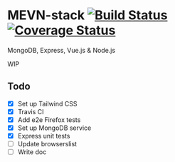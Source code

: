 # MEVN-stack [![Build Status](https://travis-ci.org/guham/MEVN-stack.svg?branch=master)](https://travis-ci.org/guham/MEVN-stack) [![Coverage Status](https://coveralls.io/repos/github/guham/MEVN-stack/badge.svg?branch=master)](https://coveralls.io/github/guham/MEVN-stack?branch=master)

MongoDB, Express, Vue.js & Node.js

WIP

## Todo

- [x] Set up Tailwind CSS
- [x] Travis CI
- [x] Add e2e Firefox tests
- [x] Set up MongoDB service
- [x] Express unit tests
- [ ] Update browserslist
- [ ] Write doc
